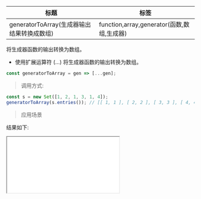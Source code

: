 | 标题                                       | 标签                                       |
| ------------------------------------------ | ------------------------------------------ |
| generatorToArray(生成器输出结果转换成数组) | function,array,generator(函数,数组,生成器) |

将生成器函数的输出转换为数组。

- 使用扩展运算符 (...) 将生成器函数的输出转换为数组。

```js
const generatorToArray = gen => [...gen];
```

> 调用方式:

```js
const s = new Set([1, 2, 1, 3, 1, 4]);
generatorToArray(s.entries()); // [[ 1, 1 ], [ 2, 2 ], [ 3, 3 ], [ 4, 4 ]]
```

> 应用场景

<div class="code-editor" data-url="codes/javascript/html/generatorToArray.html" data-language="html"></div>

结果如下:

<iframe src="codes/javascript/html/generatorToArray.html"></iframe>
